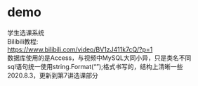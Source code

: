 # demo
学生选课系统  
Bilibili教程:  
https://www.bilibili.com/video/BV1zJ411k7cQ/?p=1  
数据库使用的是Access，与视频中MySQL大同小异，只是类名不同  
sql语句统一使用string.Format(“”);格式书写的，结构上清晰一些  
2020.8.3，更新到第7讲选课部分
